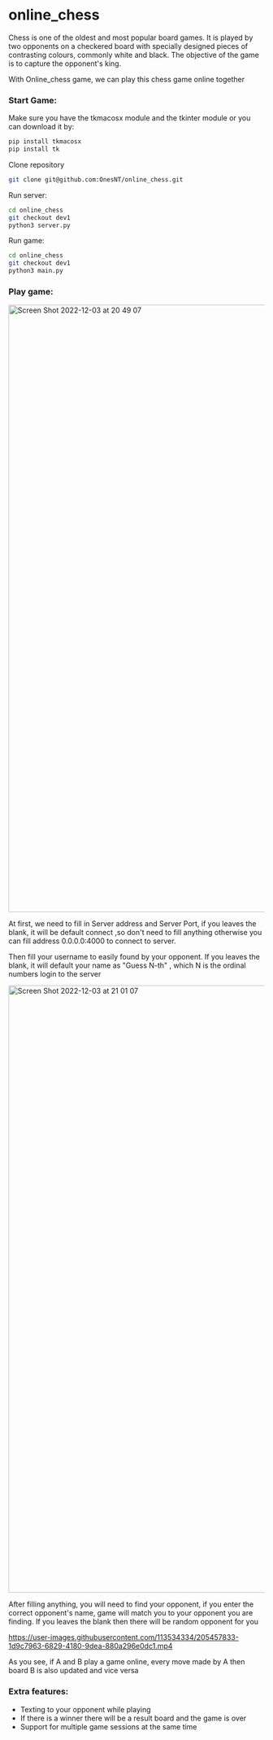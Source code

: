 # online_chess

Chess is one of the oldest and most popular board games. It is played by two opponents on a checkered board with specially designed pieces of contrasting colours, commonly white and black. The objective of the game is to capture the opponent's king.

With Online_chess game, we can play this chess game online together

### Start Game:

Make sure you have the tkmacosx module and the tkinter module or you can download it by:

```bash
pip install tkmacosx
pip install tk
```

Clone repository
```bash
git clone git@github.com:OnesNT/online_chess.git
```
Run server:
```bash
cd online_chess
git checkout dev1
python3 server.py
```

Run game:
```bash
cd online_chess
git checkout dev1
python3 main.py
```

### Play game: 

<img width="1194" alt="Screen Shot 2022-12-03 at 20 49 07" src="https://user-images.githubusercontent.com/113534334/205454725-da016e74-ae05-41fa-8637-548b983e74d5.png">

At first, we need to fill in Server address and Server Port, if you leaves the blank, it will be default connect ,so don't need to fill anything otherwise you can fill address 0.0.0.0:4000 to connect to server.

Then fill your username to easily found by your opponent. If you leaves the blank, it will default your name as "Guess N-th" , which N is the ordinal numbers login to the server

<img width="1194" alt="Screen Shot 2022-12-03 at 21 01 07" src="https://user-images.githubusercontent.com/113534334/205455196-025e5da0-4ff1-49b1-b8d9-a3e5ea26d45d.png">

After filling anything, you will need to find your opponent, if you enter the correct opponent's name, game will match you to your opponent you are finding. If you leaves the blank then there will be random opponent for you




https://user-images.githubusercontent.com/113534334/205457833-1d9c7963-6829-4180-9dea-880a296e0dc1.mp4




As you see, if A and B play a game online, every move made by A then board B is also updated and vice versa

### Extra features:

+ Texting to your opponent while playing
+ If there is a winner there will be a result board and the game is over
+ Support for multiple game sessions at the same time





